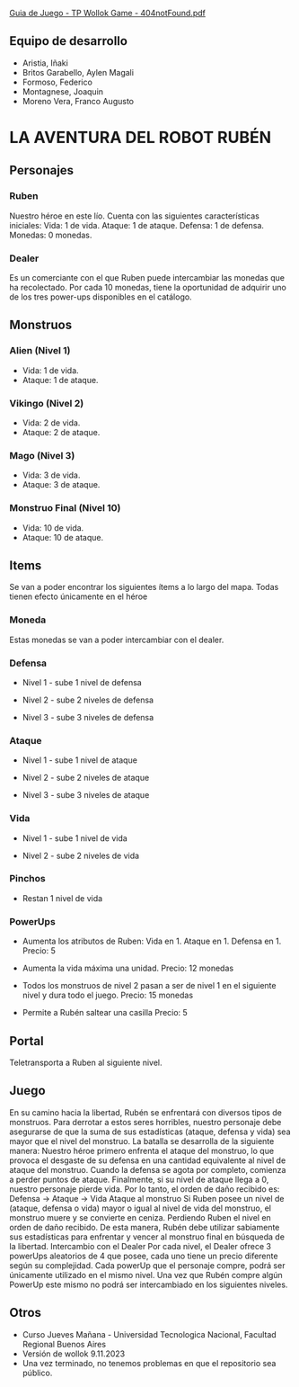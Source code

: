

[Guia de Juego - TP Wollok Game - 404notFound.pdf](https://github.com/pdepjm/2023-o-tpi-game-404notfound/blob/master/Guia%20de%20Juego%20-%20TP%20Wollok%20Game%20-%20404notFound.pdf)

## Equipo de desarrollo

- Aristia, Iñaki
- Britos Garabello, Aylen Magali
- Formoso, Federico
- Montagnese, Joaquin
- Moreno Vera, Franco Augusto

# LA AVENTURA DEL ROBOT RUBÉN

## Personajes

### Ruben
Nuestro héroe en este lío.
Cuenta con las siguientes características iniciales: 
Vida: 1 de vida. 
Ataque: 1 de ataque. 
Defensa: 1 de defensa. 
Monedas: 0 monedas.
### Dealer
Es un comerciante con el que Ruben puede intercambiar las monedas que ha recolectado. Por cada 10 monedas, tiene la oportunidad de adquirir uno de los tres power-ups disponibles en el catálogo.

## Monstruos
### Alien (Nivel 1)
 - Vida: 1 de vida.
 - Ataque: 1 de ataque.

### Vikingo (Nivel 2) 
 - Vida: 2 de vida. 
 - Ataque: 2 de ataque.

### Mago (Nivel 3)
 - Vida: 3 de vida. 
 - Ataque: 3 de ataque.

### Monstruo Final (Nivel 10)
 - Vida: 10 de vida. 
 - Ataque: 10 de ataque.

## Items
Se van a poder encontrar los siguientes ítems a lo largo del mapa.
Todas tienen efecto únicamente en el héroe
### Moneda

 Estas monedas se van a poder intercambiar con el dealer.
### Defensa
 - Nivel 1 - sube 1 nivel de defensa

 - Nivel 2 - sube 2 niveles de defensa

 - Nivel 3 - sube 3 niveles de defensa

### Ataque

 - Nivel 1 - sube 1 nivel de ataque

 - Nivel 2 - sube 2 niveles de ataque

 - Nivel 3 - sube 3 niveles de ataque


### Vida
 - Nivel 1 - sube 1 nivel de vida

 - Nivel 2 - sube 2 niveles de vida

### Pinchos
 
 - Restan 1 nivel de vida

### PowerUps

- Aumenta los atributos de Ruben: 
   Vida en 1.
   Ataque en 1.
   Defensa en 1.
   Precio: 5


- Aumenta la vida máxima una unidad.
   Precio: 12 monedas


- Todos los monstruos de nivel 2 pasan a ser de nivel 1 en el siguiente nivel y dura todo el juego.
   Precio: 15 monedas


- Permite a Rubén saltear una casilla
   Precio: 5

## Portal

 Teletransporta a Ruben al siguiente nivel.

## Juego
En su camino hacia la libertad, Rubén se enfrentará con diversos tipos de monstruos. 
Para derrotar a estos seres horribles, nuestro personaje debe asegurarse de que la suma de sus estadísticas (ataque, defensa y vida) sea mayor que el nivel del monstruo.
La batalla se desarrolla de la siguiente manera:
Nuestro héroe primero enfrenta el ataque del monstruo, lo que provoca el desgaste de su defensa en una cantidad equivalente al nivel de ataque del monstruo. 
Cuando la defensa se agota por completo, comienza a perder puntos de ataque. 
Finalmente, si su nivel de ataque llega a 0, nuestro personaje pierde vida.
Por lo tanto, el orden de daño recibido es: Defensa -> Ataque -> Vida
Ataque al monstruo
Si Ruben posee un nivel de (ataque, defensa o vida) mayor o igual al nivel de vida del monstruo, el monstruo muere y se convierte en ceniza. Perdiendo Ruben el nivel en orden de daño recibido.
De esta manera, Rubén debe utilizar sabiamente sus estadísticas para enfrentar y vencer al monstruo final en búsqueda de la libertad.
Intercambio con el Dealer
Por cada nivel, el Dealer ofrece 3 powerUps aleatorios de 4 que posee, cada uno tiene un precio diferente según su complejidad. Cada powerUp que el personaje compre, podrá ser únicamente utilizado en el mismo nivel. 
Una vez que Rubén compre algún PowerUp este mismo no podrá ser intercambiado en los siguientes niveles.


## Otros

- Curso Jueves Mañana - Universidad Tecnologica Nacional, Facultad Regional Buenos Aires
- Versión de wollok 9.11.2023
- Una vez terminado, no tenemos problemas en que el repositorio sea público.
